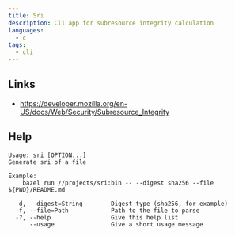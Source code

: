 ```yaml
---
title: Sri
description: Cli app for subresource integrity calculation
languages:
  - c
tags:
  - cli
---
```


## Links

- https://developer.mozilla.org/en-US/docs/Web/Security/Subresource_Integrity

## Help

```
Usage: sri [OPTION...]
Generate sri of a file

Example:
    bazel run //projects/sri:bin -- --digest sha256 --file ${PWD}/README.md

  -d, --digest=String        Digest type (sha256, for example)
  -f, --file=Path            Path to the file to parse
  -?, --help                 Give this help list
      --usage                Give a short usage message
```

